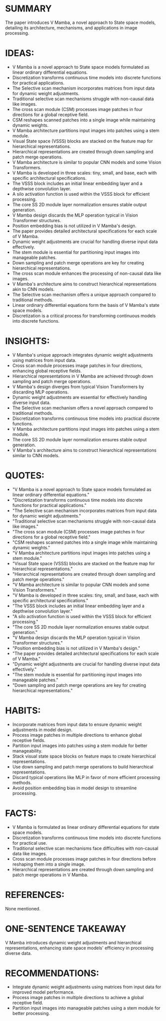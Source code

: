 # SUMMARY
The paper introduces V Mamba, a novel approach to State space models, detailing its architecture, mechanisms, and applications in image processing.

# IDEAS:
- V Mamba is a novel approach to State space models formulated as linear ordinary differential equations.
- Discretization transforms continuous time models into discrete functions for practical applications.
- The Selective scan mechanism incorporates matrices from input data for dynamic weight adjustments.
- Traditional selective scan mechanisms struggle with non-causal data like images.
- The cross scan module (CSM) processes image patches in four directions for a global receptive field.
- CSM reshapes scanned patches into a single image while maintaining dynamic weights.
- V Mamba architecture partitions input images into patches using a stem module.
- Visual State space (VSSS) blocks are stacked on the feature map for hierarchical representations.
- Hierarchical representations are created through down sampling and patch merge operations.
- V Mamba architecture is similar to popular CNN models and some Vision Transformers.
- V Mamba is developed in three scales: tiny, small, and base, each with specific architectural specifications.
- The VSSS block includes an initial linear embedding layer and a depthwise convolution layer.
- A silo activation function is used within the VSSS block for efficient processing.
- The core SS 2D module layer normalization ensures stable output generation.
- V Mamba design discards the MLP operation typical in Vision Transformer structures.
- Position embedding bias is not utilized in V Mamba's design.
- The paper provides detailed architectural specifications for each scale of V Mamba.
- Dynamic weight adjustments are crucial for handling diverse input data effectively.
- The stem module is essential for partitioning input images into manageable patches.
- Down sampling and patch merge operations are key for creating hierarchical representations.
- The cross scan module enhances the processing of non-causal data like images.
- V Mamba's architecture aims to construct hierarchical representations akin to CNN models.
- The Selective scan mechanism offers a unique approach compared to traditional methods.
- Linear ordinary differential equations form the basis of V Mamba's state space models.
- Discretization is a critical process for transforming continuous models into discrete functions.

# INSIGHTS:
- V Mamba's unique approach integrates dynamic weight adjustments using matrices from input data.
- Cross scan module processes image patches in four directions, enhancing global receptive fields.
- Hierarchical representations in V Mamba are achieved through down sampling and patch merge operations.
- V Mamba's design diverges from typical Vision Transformers by discarding MLP operations.
- Dynamic weight adjustments are essential for effectively handling diverse input data.
- The Selective scan mechanism offers a novel approach compared to traditional methods.
- Discretization transforms continuous time models into practical discrete functions.
- V Mamba architecture partitions input images into patches using a stem module.
- The core SS 2D module layer normalization ensures stable output generation.
- V Mamba's architecture aims to construct hierarchical representations similar to CNN models.

# QUOTES:
- "V Mamba is a novel approach to State space models formulated as linear ordinary differential equations."
- "Discretization transforms continuous time models into discrete functions for practical applications."
- "The Selective scan mechanism incorporates matrices from input data for dynamic weight adjustments."
- "Traditional selective scan mechanisms struggle with non-causal data like images."
- "The cross scan module (CSM) processes image patches in four directions for a global receptive field."
- "CSM reshapes scanned patches into a single image while maintaining dynamic weights."
- "V Mamba architecture partitions input images into patches using a stem module."
- "Visual State space (VSSS) blocks are stacked on the feature map for hierarchical representations."
- "Hierarchical representations are created through down sampling and patch merge operations."
- "V Mamba architecture is similar to popular CNN models and some Vision Transformers."
- "V Mamba is developed in three scales: tiny, small, and base, each with specific architectural specifications."
- "The VSSS block includes an initial linear embedding layer and a depthwise convolution layer."
- "A silo activation function is used within the VSSS block for efficient processing."
- "The core SS 2D module layer normalization ensures stable output generation."
- "V Mamba design discards the MLP operation typical in Vision Transformer structures."
- "Position embedding bias is not utilized in V Mamba's design."
- "The paper provides detailed architectural specifications for each scale of V Mamba."
- "Dynamic weight adjustments are crucial for handling diverse input data effectively."
- "The stem module is essential for partitioning input images into manageable patches."
- "Down sampling and patch merge operations are key for creating hierarchical representations."

# HABITS:
- Incorporate matrices from input data to ensure dynamic weight adjustments in model design.
- Process image patches in multiple directions to enhance global receptive fields.
- Partition input images into patches using a stem module for better manageability.
- Stack visual state space blocks on feature maps to create hierarchical representations.
- Use down sampling and patch merge operations to build hierarchical representations.
- Discard typical operations like MLP in favor of more efficient processing methods.
- Avoid position embedding bias in model design to streamline processing.

# FACTS:
- V Mamba is formulated as linear ordinary differential equations for state space models.
- Discretization transforms continuous time models into discrete functions for practical use.
- Traditional selective scan mechanisms face difficulties with non-causal data like images.
- Cross scan module processes image patches in four directions before reshaping them into a single image.
- Hierarchical representations are created through down sampling and patch merge operations in V Mamba.

# REFERENCES:
None mentioned.

# ONE-SENTENCE TAKEAWAY
V Mamba introduces dynamic weight adjustments and hierarchical representations, enhancing state space models' efficiency in processing diverse data.

# RECOMMENDATIONS:
- Integrate dynamic weight adjustments using matrices from input data for improved model performance.
- Process image patches in multiple directions to achieve a global receptive field.
- Partition input images into manageable patches using a stem module for better processing.